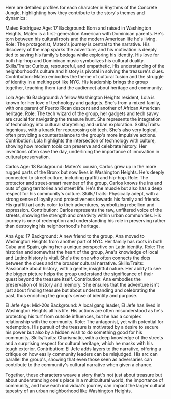 Here are detailed profiles for each character in Rhythms of the Concrete Jungle, highlighting how they contribute to the story's themes and dynamics:

Mateo Rodriguez
Age: 17
Background: Born and raised in Washington Heights, Mateo is a first-generation American with Dominican parents. He's torn between his cultural roots and the modern American life he's living.
Role: The protagonist, Mateo's journey is central to the narrative. His discovery of the map sparks the adventure, and his motivation is deeply tied to saving his family's bodega while exploring his identity. His love for both hip-hop and Dominican music symbolizes his cultural duality.
Skills/Traits: Curious, resourceful, and empathetic. His understanding of the neighborhood's culture and history is pivotal in solving the treasure's clues.
Contribution: Mateo embodies the theme of cultural fusion and the struggle of identity in a melting pot like NYC. His leadership brings the group together, teaching them (and the audience) about heritage and community.

Lola
Age: 16
Background: A fellow Washington Heights resident, Lola is known for her love of technology and gadgets. She's from a mixed family, with one parent of Puerto Rican descent and another of African American heritage.
Role: The tech wizard of the group, her gadgets and tech savvy are crucial for navigating the treasure hunt. She represents the integration of technology into cultural storytelling and urban exploration.
Skills/Traits: Ingenious, with a knack for repurposing old tech. She's also very logical, often providing a counterbalance to the group's more impulsive actions.
Contribution: Lola highlights the intersection of technology with culture, showing how modern tools can preserve and celebrate history. Her inventions often save the day, underlining the importance of innovation in cultural preservation.

Carlos
Age: 18
Background: Mateo's cousin, Carlos grew up in the more rugged parts of the Bronx but now lives in Washington Heights. He's deeply connected to street culture, including graffiti and hip-hop.
Role: The protector and street-smart member of the group, Carlos knows the ins and outs of gang territories and street life. He's the muscle but also has a deep respect for his community's culture.
Skills/Traits: Physically adept, with a strong sense of loyalty and protectiveness towards his family and friends. His graffiti art adds color to their adventures, symbolizing rebellion and expression.
Contribution: Carlos represents the raw, unfiltered voice of the streets, showing the strength and creativity within urban communities. His journey is one of redemption and understanding his role in preserving rather than destroying his neighborhood's heritage.

Ana
Age: 17
Background: A new friend to the group, Ana moved to Washington Heights from another part of NYC. Her family has roots in both Cuba and Spain, giving her a unique perspective on Latin identity.
Role: The historian and somewhat the heart of the group, Ana's knowledge of local and Latino history is vital. She's the one who often connects the dots between the clues and the broader cultural narrative.
Skills/Traits: Passionate about history, with a gentle, insightful nature. Her ability to see the bigger picture helps the group understand the significance of their quest beyond the treasure itself.
Contribution: Ana embodies the preservation of history and memory. She ensures that the adventure isn't just about finding treasure but about understanding and celebrating the past, thus enriching the group's sense of identity and purpose.

El Jefe
Age: Mid-20s
Background: A local gang leader, El Jefe has lived in Washington Heights all his life. His actions are often misunderstood as he's protecting his turf from outside influences, but he has a complex relationship with the community.
Role: The antagonist, yet with potential for redemption. His pursuit of the treasure is motivated by a desire to secure his power but also by a hidden wish to do something good for his community.
Skills/Traits: Charismatic, with a deep knowledge of the streets and a surprising respect for cultural heritage, which he masks with his tough exterior.
Contribution: El Jefe adds layers to the narrative, offering a critique on how easily community leaders can be misjudged. His arc can parallel the group's, showing that even those seen as adversaries can contribute to the community's cultural narrative when given a chance.

Together, these characters weave a story that's not just about treasure but about understanding one's place in a multicultural world, the importance of community, and how each individual's journey can impact the larger cultural tapestry of an urban neighborhood like Washington Heights.
